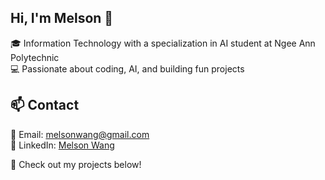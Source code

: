 ## Hi, I'm Melson 👋

🎓 Information Technology with a specialization in AI student at Ngee Ann Polytechnic  
💻 Passionate about coding, AI, and building fun projects  

## 📫 Contact  

📧 Email: melsonwang@gmail.com  
💼 LinkedIn: [Melson Wang](https://www.linkedin.com/in/melson-wang)  

🚀 Check out my projects below!
